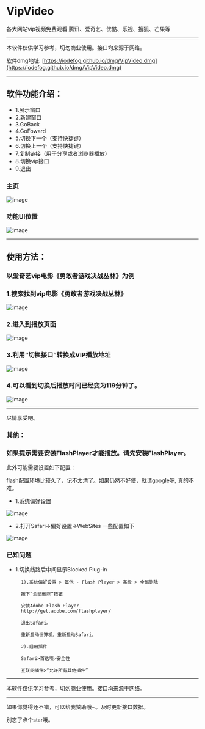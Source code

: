 # VipVideo
各大网站vip视频免费观看 腾讯、爱奇艺、优酷、乐视、搜狐、芒果等

---

本软件仅供学习参考，切勿商业使用。接口均来源于网络。

软件dmg地址: [https://iodefog.github.io/dmg/VipVideo.dmg](https://iodefog.github.io/dmg/VipVideo.dmg)

---

## 软件功能介绍：

* 1.展示窗口
* 2.新建窗口
* 3.GoBack
* 4.GoFoward
* 5.切换下一个（支持快捷键）
* 6.切换上一个（支持快捷键）
* 7.复制链接（用于分享或者浏览器播放）
* 8.切换vip接口
* 9.退出


### 主页
![image](./snap/QQ20180320-0.png)

### 功能UI位置
![image](./snap/QQ20180320-2.png)

---

## 使用方法：

### 以爱奇艺vip电影《勇敢者游戏决战丛林》为例
### 1.搜索找到vip电影《勇敢者游戏决战丛林》

![image](./snap/QQ20180320-230049.png)

### 2.进入到播放页面

![image](./snap/QQ20180320-230105.png)

### 3.利用“切换接口”转换成VIP播放地址

![image](./snap/QQ20180320-230204.png)

### 4.可以看到切换后播放时间已经变为119分钟了。

![image](./snap/QQ20180320-231646.png)


---

尽情享受吧。

### 其他：
### 如果提示需要安装FlashPlayer才能播放。请先安装FlashPlayer。

此外可能需要设置如下配置：

flash配置环境比较久了，记不太清了。如果仍然不好使，就请google吧, 真的不难。

* 1.系统偏好设置

![image](./snap/WX20180321-102104.png)

* 2.打开Safari->偏好设置->WebSites 一些配置如下

![image](./snap/WX20180321-102229.png)


### 已知问题

* 1.切换线路后中间显示Blocked Plug-in

		1).系统偏好设置 > 其他 - Flash Player > 高级 > 全部删除
		
		按下“全部删除”按钮
		
		安装Adobe Flash Player
		http://get.adobe.com/flashplayer/
		
		退出Safari。
		
		重新启动计算机。重新启动Safari。
		
		2).启用插件
		
		Safari>首选项>安全性
		
		互联网插件>“允许所有其他插件”

---

本软件仅供学习参考，切勿商业使用。接口均来源于网络。

---

如果你觉得还不错，可以给我赞助哦~。及时更新接口数据。

别忘了点个star哦。


